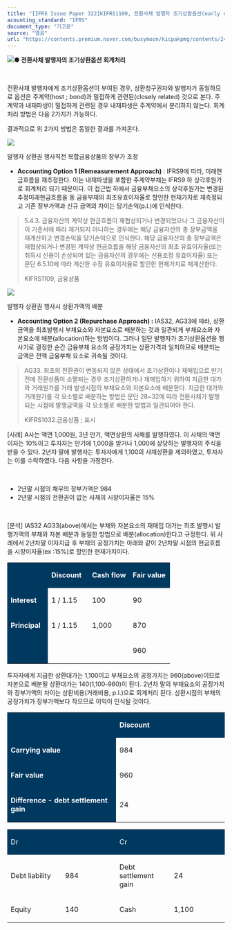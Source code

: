 ```yaml
---
title: "[IFRS Issue Paper 322]KIFRS1109, 전환사채 발행자 조기상환옵션(early redemption option)회계처리"
acounting_standard: "IFRS"
document_type: "기고문"
source: "엘곰"
url: "https://contents.premium.naver.com/busymoon/kicpakpmg/contents/241221135653359hf"
---
```

![](https://n2.news.naver.com/l.gif?type=content)**● 전환사채 발행자의 조기상환옵션 회계처리**

**​**

전환사채 발행자에게 조기상환옵션이 부여된 경우, 상환청구권자와 발행자가 동일하므로 옵션은 주계약(host ; bond)과 밀접하게 관련된(closely related) 것으로 본다. 주계약과 내재파생이 밀접하게 관련된 경우 내재파생은 주계약에서 분리하지 않는다. 회계처리 방법은 다음 2가지가 가능하다.

결과적으로 위 2가지 방법은 동일한 결과를 가져온다.

![](https://scs-phinf.pstatic.net/MjAyNDEyMjFfMjY3/MDAxNzM0NzUzMzAzNzY4.5Z3R1UUhyNR3SEV7e6obo6hXoJjp-dkrzhhaNfIzjbwg.Ig0f1Yr3QiPm6KU0hdkaxhNswIMFPJwClw-1Q69Bcl8g.PNG/image.png?type=w800)

발행자 상환권 행사직전 복합금융상품의 장부가 조정

- **Accounting Option 1 (Remeasurement Approach)** : IFRS9에 따라, 미래현금흐름을 재추정한다. 이는 내재파생을 포함한 주계약부채는 IFRS9 하 상각후원가로 회계처리 되기 때문이다. 이 접근법 하에서 금융부채요소의 상각후원가는 변경된 추정미래현금흐름을 동 금융부채의 최초유효이자율로 할인한 현재가치로 재측정되고 기존 장부가액과 신규 금액의 차이는 당기손익(p.l.)에 인식한다.

> 5.4.3. 금융자산의 계약상 현금흐름이 재협상되거나 변경되었으나 그 금융자산이 이 기준서에 따라 제거되지 아니하는 경우에는 해당 금융자산의 총 장부금액을 재계산하고 변경손익을 당기손익으로 인식한다. 해당 금융자산의 총 장부금액은 재협상되거나 변경된 계약상 현금흐름을 해당 금융자산의 최초 유효이자율(또는 취득시 신용이 손상되어 있는 금융자산의 경우에는 신용조정 유효이자율) 또는 문단 6.5.10에 따라 계산한 수정 유효이자율로 할인한 현재가치로 재계산한다.
> 
> KIFRS1109, 금융상품

![](https://scs-phinf.pstatic.net/MjAyNDEyMjFfNCAg/MDAxNzM0NzUzOTMzMjYz.p9eTJjDk2aqFJ6HfA-MF80RClhxkjyryuJdsCg01690g.c-O5EvAwX92_u-oLAerqeTi5emheuEDLjssdTg4RUf0g.PNG/image.png?type=w800)

발행자 상환권 행사시 상환가액의 배분

- **Accounting Option 2 (Repurchase Approach) :** IAS32, AG33에 따라, 상환금액을 최초발행시 부채요소와 자본요소로 배분하는 것과 일관되게 부채요소와 자본요소에 배분(allocation)하는 방법이다. 그러나 일단 발행자가 조기상환옵션을 행사기로 결정한 순간 금융부채 요소의 공정가치는 상환가격과 일치하므로 배분되는 금액은 전액 금융부채 요소로 귀속될 것이다.

> AG33. 최초의 전환권이 변동되지 않은 상태에서 조기상환이나 재매입으로 만기 전에 전환상품이 소멸되는 경우 조기상환하거나 재매입하기 위하여 지급한 대가와 거래원가를 거래 발생시점의 부채요소와 자본요소에 배분한다. 지급한 대가와 거래원가를 각 요소별로 배분하는 방법은 문단 28~32에 따라 전환사채가 발행되는 시점에 발행금액을 각 요소별로 배분한 방법과 일관되어야 한다.
> 
> KIFRS1032.금융상품 ; 표시

\[사례\] A사는 액면 1,000원, 3년 만기, 액면상환의 사채를 발행하였다. 이 사채의 액면이자는 10%이고 투자자는 만기에 1,000을 받거나 1,000에 상당하는 발행자의 주식을 받을 수 있다. 2년차 말에 발행자는 투자자에게 1,100의 사채상환을 제의하였고, 투자자는 이를 수락하였다. 다음 사항을 가정한다.

​

- 2년말 시점의 채무의 장부가액은 984
- 2년말 시점의 전환권이 없는 사채의 시장이자율은 15%

​

\[분석\] IAS32 AG33(above)에서는 부채와 자본요소의 재매입 대가는 최초 발행시 발행가액의 부채와 자본 배분과 동일한 방법으로 배분(allocation)한다고 규정한다. 위 사례에서 2년차말 이자지급 후 부채의 공정가치는 아래와 같이 2년차말 시점의 현금흐름을 시장이자율(ex :15%)로 할인한 현재가치이다.

<table style=""><tbody><tr><td colspan="1" rowspan="1" style="width: 25.0%; height: 43.0px;  background-color: #003960;"><div><p style=""><span style="color:#ffffff;"><b>​</b></span></p></div></td><td colspan="1" rowspan="1" style="width: 25.0%; height: 43.0px;  background-color: #003960;"><div><p style=""><span style="color:#ffffff;"><b>Discount</b></span></p></div></td><td colspan="1" rowspan="1" style="width: 25.0%; height: 43.0px;  background-color: #003960;"><div><p style=""><span style="color:#ffffff;"><b>Cash flow</b></span></p></div></td><td colspan="1" rowspan="1" style="width: 25.0%; height: 43.0px;  background-color: #003960;"><div><p style=""><span style="color:#ffffff;"><b>Fair value</b></span></p></div></td></tr><tr><td colspan="1" rowspan="1" style="width: 25.0%; height: 43.0px;  background-color: #003960;"><div><p style=""><span style="color:#ffffff;"><b>Interest</b></span></p></div></td><td colspan="1" rowspan="1" style="width: 25.0%; height: 43.0px;  "><div><p style=""><span style="">1 / 1.15</span></p></div></td><td colspan="1" rowspan="1" style="width: 25.0%; height: 43.0px;  "><div><p style=""><span style="">100</span></p></div></td><td colspan="1" rowspan="1" style="width: 25.0%; height: 43.0px;  "><div><p style=""><span style="">90</span></p></div></td></tr><tr><td colspan="1" rowspan="1" style="width: 25.0%; height: 21.5px;  background-color: #003960;"><div><p style=""><span style="color:#ffffff;"><b>Principal</b></span></p></div></td><td colspan="1" rowspan="1" style="width: 25.0%; height: 21.5px;  "><div><p style=""><span style="">1 / 1.15</span></p></div></td><td colspan="1" rowspan="1" style="width: 25.0%; height: 21.5px;  "><div><p style=""><span style="">1,000</span></p></div></td><td colspan="1" rowspan="1" style="width: 25.0%; height: 21.5px;  "><div><p style=""><span style="">870</span></p></div></td></tr><tr><td colspan="1" rowspan="1" style="width: 25.0%; height: 21.5px;  background-color: #003960;"><div><p style=""><span style="color:#ffffff;"><b>​</b></span></p></div></td><td colspan="1" rowspan="1" style="width: 25.0%; height: 21.5px;  "><div><p style=""><span style="">​</span></p></div></td><td colspan="1" rowspan="1" style="width: 25.0%; height: 21.5px;  "><div><p style=""><span style="">​</span></p></div></td><td colspan="1" rowspan="1" style="width: 25.0%; height: 21.5px;  "><div><p style=""><span style="">960</span></p></div></td></tr></tbody></table>

투자자에게 지급한 상환대가는 1,100이고 부채요소의 공정가치는 960(above)이므로 자본으로 배분될 상환대가는 140(1,100-960)이 된다. 2년차 말의 부채요소의 공정가치와 장부가액의 차이는 상환비용(거래비용, p.l.)으로 회계처리 된다. 상환시점의 부채의 공정가치가 장부가액보다 작으므로 이익이 인식될 것이다.

<table style=""><tbody><tr><td colspan="1" rowspan="1" style="width: 50.0%; height: 43.0px;  background-color: #003960;"><div><p style=""><span style="color:#ffffff;"><b>​</b></span></p></div></td><td colspan="1" rowspan="1" style="width: 50.0%; height: 43.0px;  background-color: #003960;"><div><p style=""><span style="color:#ffffff;"><b>Discount</b></span></p></div></td></tr><tr><td colspan="1" rowspan="1" style="width: 50.0%; height: 43.0px;  background-color: #003960;"><div><p style=""><span style="color:#ffffff;"><b>Carrying value</b></span></p></div></td><td colspan="1" rowspan="1" style="width: 50.0%; height: 43.0px;  "><div><p style=""><span style="">984</span></p></div></td></tr><tr><td colspan="1" rowspan="1" style="width: 50.0%; height: 21.5px;  background-color: #003960;"><div><p style=""><span style="color:#ffffff;"><b>Fair value</b></span></p></div></td><td colspan="1" rowspan="1" style="width: 50.0%; height: 21.5px;  "><div><p style=""><span style="">960</span></p></div></td></tr><tr><td colspan="1" rowspan="1" style="width: 50.0%; height: 21.5px;  background-color: #003960;"><div><p style=""><span style="color:#ffffff;"><b>Difference - debt settlement gain</b></span></p></div></td><td colspan="1" rowspan="1" style="width: 50.0%; height: 21.5px;  "><div><p style=""><span style="">24</span></p></div></td></tr></tbody></table>

<table style=""><tbody><tr><td colspan="2" rowspan="1" style="width: 50.0%; height: 43.0px;  background-color: #003960;"><div><p style=""><span style="color:#ffffff;">Dr</span></p></div></td><td colspan="2" rowspan="1" style="width: 50.0%; height: 43.0px;  background-color: #003960;"><div><p style=""><span style="color:#ffffff;">Cr</span></p></div></td></tr><tr><td colspan="1" rowspan="1" style="width: 25.0%; height: 43.0px;  "><div><p style=""><span style="">Debt liability</span></p></div></td><td colspan="1" rowspan="1" style="width: 25.0%; height: 43.0px;  "><div><p style=""><span style="">984</span></p></div></td><td colspan="1" rowspan="1" style="width: 25.0%; height: 43.0px;  "><div><p style=""><span style="">Debt settlement gain</span></p></div></td><td colspan="1" rowspan="1" style="width: 25.0%; height: 43.0px;  "><div><p style=""><span style="">24</span></p></div></td></tr><tr><td colspan="1" rowspan="1" style="width: 25.0%; height: 43.0px;  "><div><p style=""><span style="">Equity</span></p></div></td><td colspan="1" rowspan="1" style="width: 25.0%; height: 43.0px;  "><div><p style=""><span style="">140</span></p></div></td><td colspan="1" rowspan="1" style="width: 25.0%; height: 43.0px;  "><div><p style=""><span style="">Cash</span></p></div></td><td colspan="1" rowspan="1" style="width: 25.0%; height: 43.0px;  "><div><p style=""><span style="">1,100</span></p></div></td></tr></tbody></table>

​